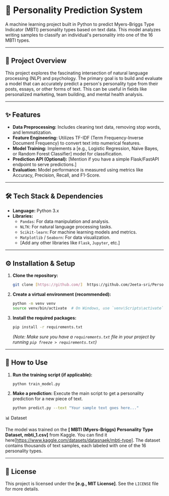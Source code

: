 # 🧠 Personality Prediction System

A machine learning project built in Python to predict Myers-Briggs Type Indicator (MBTI) personality types based on text data. This model analyzes writing samples to classify an individual's personality into one of the 16 MBTI types.



---

## 🎯 Project Overview

This project explores the fascinating intersection of natural language processing (NLP) and psychology. The primary goal is to build and evaluate a model that can accurately predict a person's personality type from their posts, essays, or other forms of text. This can be useful in fields like personalized marketing, team building, and mental health analysis.

---

## ✨ Features

* **Data Preprocessing:** Includes cleaning text data, removing stop words, and lemmatization.
* **Feature Engineering:** Utilizes TF-IDF (Term Frequency-Inverse Document Frequency) to convert text into numerical features.
* **Model Training:** Implements a [e.g., Logistic Regression, Naive Bayes, or Random Forest Classifier] model for classification.
* **Prediction API (Optional):** [Mention if you have a simple Flask/FastAPI endpoint to serve predictions.]
* **Evaluation:** Model performance is measured using metrics like Accuracy, Precision, Recall, and F1-Score.

---

## 🛠️ Tech Stack & Dependencies

* **Language:** Python 3.x
* **Libraries:**
    * `Pandas`: For data manipulation and analysis.
    * `NLTK`: For natural language processing tasks.
    * `Scikit-learn`: For machine learning models and metrics.
    * `Matplotlib` / `Seaborn`: For data visualization.
    * [Add any other libraries like `Flask`, `Jupyter`, etc.]

---

## ⚙️ Installation & Setup

1.  **Clone the repository:**
    ```bash
    git clone [https://github.com/]  https://github.com/Jeeta-sri/Personality-Prediction-System.git
    ```

2.  **Create a virtual environment (recommended):**
    ```bash
    python -m venv venv
    source venv/bin/activate  # On Windows, use `venv\Scripts\activate`
    ```

3.  **Install the required packages:**
    ```bash
    pip install -r requirements.txt
    ```
    *(Note: Make sure you have a `requirements.txt` file in your project by running `pip freeze > requirements.txt`)*

---

## 🚀 How to Use

1.  **Run the training script (if applicable):**
    ```bash
    python train_model.py
    ```

2.  **Make a prediction:**
    Execute the main script to get a personality prediction for a new piece of text.
    ```bash
    python predict.py --text "Your sample text goes here..."
    ```



📊 Dataset

The model was trained on the **[ MBTI (Myers-Briggs) Personality Type Dataset, mbti_1.csv]** from Kaggle. You can find it here[https://www.kaggle.com/datasets/datasnaek/mbti-type]. The dataset contains thousands of text samples, each labeled with one of the 16 personality types.

---

## 📄 License

This project is licensed under the **[e.g., MIT License]**. See the `LICENSE` file for more details.
